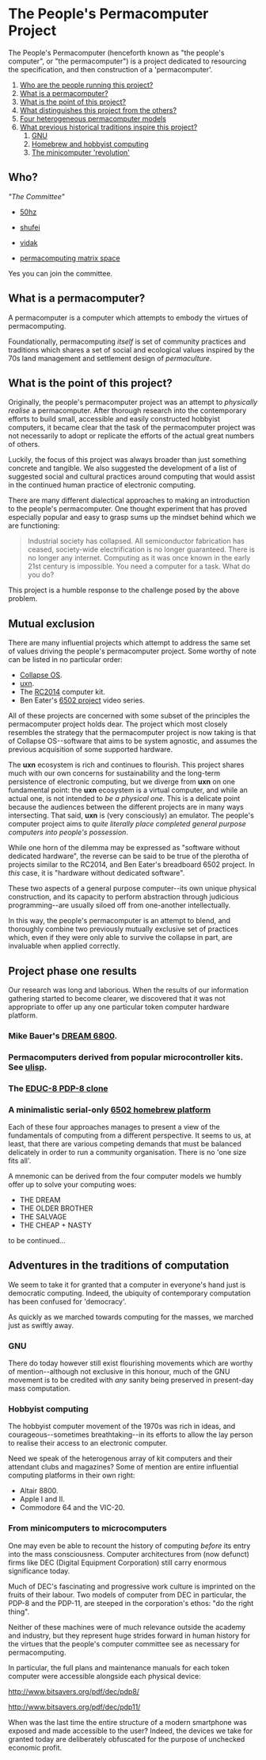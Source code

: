 # The People's Permacomputer Project

The People's Permacomputer (henceforth known as "the people's
computer", or "the permacomputer") is a project dedicated to
resourcing the specification, and then construction of a
'permacomputer'.

1. [Who are the people running this project?](https://sr.ht/~vidak/peoples-permacomputer/#who)
2. [What is a permacomputer?](https://sr.ht/~vidak/peoples-permacomputer/#what-is-a-permacomputer)
3. [What is the point of this project?](https://sr.ht/~vidak/peoples-permacomputer/#what-is-the-point-of-this-project)
4. [What distinguishes this project from the others?](https://sr.ht/~vidak/peoples-permacomputer/#mutual-exclusion)
5. [Four heterogeneous permacomputer models](https://sr.ht/~vidak/peoples-permacomputer/#permacomputing-and-heterogeneity)
6. [What previous historical traditions inspire this project?](https://sr.ht/~vidak/peoples-permacomputer/#adventures-in-the-traditions-of-computation)
    1. [GNU](https://sr.ht/~vidak/peoples-permacomputer/#gnu)
	2. [Homebrew and hobbyist computing](https://sr.ht/~vidak/peoples-permacomputer/#hobbyist-computing)
	3. [The minicomputer 'revolution'](https://sr.ht/~vidak/peoples-permacomputer/#from-minicomputers-to-microcomputers)

## Who?

*"The Committee"*

- [50hz](https://cathode.church/@50htz)

- [shufei](https://social.sdf.org/@Shufei)

- [vidak](https://mastodon.sdf.org/@vidak)

 - [permacomputing matrix space](#permacomputing:matrix.solarpunk.au)
 
 Yes you can join the committee.

## What is a permacomputer?

A permacomputer is a computer which attempts to embody the virtues of
permacomputing.

Foundationally, permacomputing _itself_ is set of community practices
and traditions which shares a set of social and ecological values
inspired by the 70s land management and settlement design of
_permaculture_.

## What is the point of this project?

Originally, the people's permacomputer project was an attempt to
_physically realise_ a permacomputer. After thorough research into the
contemporary efforts to build small, accessible and easily constructed
hobbyist computers, it became clear that the task of the permacomputer
project was not necessarily to adopt or replicate the efforts of the
actual great numbers of others.

Luckily, the focus of this project was always broader than just
something concrete and tangible. We also suggested the development of
a list of suggested social and cultural practices around computing
that would assist in the continued human practice of electronic
computing.

There are many different dialectical approaches to making an
introduction to the people's permacomputer. One thought experiment
that has proved especially popular and easy to grasp sums up the
mindset behind which we are functioning:

> Industrial society has collapsed. All semiconductor fabrication has
> ceased, society-wide electrification is no longer guaranteed. There
> is no longer any internet. Computing as it was once known in the early
> 21st century is impossible. You need a computer for a task. What do
> you do?

This project is a humble response to the challenge posed by the above
problem.

## Mutual exclusion

There are many influential projects which attempt to address the same
set of values driving the people's permacomputer project. Some worthy
of note can be listed in no particular order:

- [Collapse OS](http://collapseos.org/).
- [uxn](https://100r.co/site/uxn.html).
- The [RC2014](https://rc2014.co.uk/) computer kit.
- Ben Eater's [6502 project](https://eater.net/6502) video series.

All of these projects are concerned with some subset of the principles
the permacomputer project holds dear. The project which most closely
resembles the strategy that the permacomputer project is now taking is
that of Collapse OS--software that aims to be system agnostic, and
assumes the previous acquisition of some supported hardware.

The **uxn** ecosystem is rich and continues to flourish. This project
shares much with our own concerns for sustainability and the long-term
persistence of electronic computing, but we diverge from **uxn** on
one fundamental point: the **uxn** ecosystem is a virtual computer,
and while an actual one, is not intended to _be a physical one_. This
is a delicate point because the audiences between the different
projects are in many ways intersecting. That said, **uxn** is (very
consciously) an emulator. The people's computer project aims to _quite
literally place completed general purpose computers into people's
possession_.

While one horn of the dilemma may be expressed as "software without
dedicated hardware", the reverse can be said to be true of the
plerotha of projects similar to the RC2014, and Ben Eater's breadboard
6502 project. In _this_ case, it is "hardware without dedicated
software".

These two aspects of a general purpose computer--its own unique
physical construction, and its capacity to perform abstraction through
judicious programming--are usually siloed off from one-another
intellectually.

In this way, the people's permacomputer is an attempt to blend, and
thoroughly combine two previously mutually exclusive set of practices
which, even if they were only able to survive the collapse in part,
are invaluable when applied correctly.

## Project phase one results

Our research was long and laborious. When the results of our
information gathering started to become clearer, we discovered that it
was not appropriate to offer up any one particular token computer
hardware platform.

### Mike Bauer's [DREAM 6800](http://www.mjbauer.biz/DREAM6800.htm).
### Permacomputers derived from popular microcontroller kits. See [ulisp](http://ulisp.com).
### The [EDUC-8 PDP-8 clone](https://en.wikipedia.org/wiki/EDUC-8)
### A minimalistic serial-only [6502 homebrew platform](https://github.com/adumont/hb6502)

Each of these four approaches manages to present a view of the
fundamentals of computing from a different perspective. It seems to
us, at least, that there are various competing demands that must be
balanced delicately in order to run a community organisation. There is
no 'one size fits all'.

A mnemonic can be derived from the four computer models we humbly
offer up to solve your computing woes:

- THE DREAM 
- THE OLDER BROTHER
- THE SALVAGE
- THE CHEAP + NASTY

to be continued...

## Adventures in the traditions of computation

We seem to take it for granted that a computer in everyone's hand just
is democratic computing. Indeed, the ubiquity of contemporary
computation has been confused for 'democracy'.

As quickly as we marched towards computing for the masses, we marched
just as swiftly away.

### GNU

There do today however still exist flourishing movements which are
worthy of mention--although not exclusive in this honour, much of the
GNU movement is to be credited with _any_ sanity being preserved in
present-day mass computation.

### Hobbyist computing

The hobbyist computer movement of the 1970s was rich in ideas, and
courageous--sometimes breathtaking--in its efforts to allow the lay
person to realise their access to an electronic computer.

Need we speak of the heterogenous array of kit computers and their
attendant clubs and magazines? Some of mention are entire influential
computing platforms in their own right:

- Altair 8800.
- Apple I and II.
- Commodore 64 and the VIC-20.

### From minicomputers to microcomputers

One may even be able to recount the history of computing *before* its
entry into the mass consciousness. Computer architectures from (now
defunct) firms like DEC (Digital Equipment Corporation) still carry
enormous significance today.

Much of DEC's fascinating and progressive work culture is imprinted on
the fruits of their labour. Two models of computer from DEC in
particular, the PDP-8 and the PDP-11, are steeped in the corporation's
ethos: "do the right thing". 

Neither of these machines were of much relevance outside the academy
and industry, but they represent huge strides forward in human history
for the virtues that the people's computer committee see as necessary
for permacomputing.

In particular, the full plans and maintenance manuals for each token
computer were accessible alongside each physical device:

http://www.bitsavers.org/pdf/dec/pdp8/

http://www.bitsavers.org/pdf/dec/pdp11/

When was the last time the entire structure of a modern smartphone was
exposed and made accessible to the user? Indeed, the devices we take
for granted today are deliberately obfuscated for the purpose of
unchecked economic profit.
